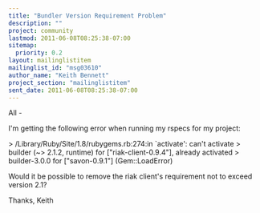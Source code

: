 ```yaml
---
title: "Bundler Version Requirement Problem"
description: ""
project: community
lastmod: 2011-06-08T08:25:38-07:00
sitemap:
  priority: 0.2
layout: mailinglistitem
mailinglist_id: "msg03610"
author_name: "Keith Bennett"
project_section: "mailinglistitem"
sent_date: 2011-06-08T08:25:38-07:00
---
```



All -

I'm getting the following error when running my rspecs for my project:


&gt; /Library/Ruby/Site/1.8/rubygems.rb:274:in `activate': can't activate 
&gt; builder (~&gt; 2.1.2, runtime) for ["riak-client-0.9.4"], already activated 
&gt; builder-3.0.0 for ["savon-0.9.1"] (Gem::LoadError)


Would it be possible to remove the riak client's requirement not to exceed 
version 2.1?

Thanks,
Keith
